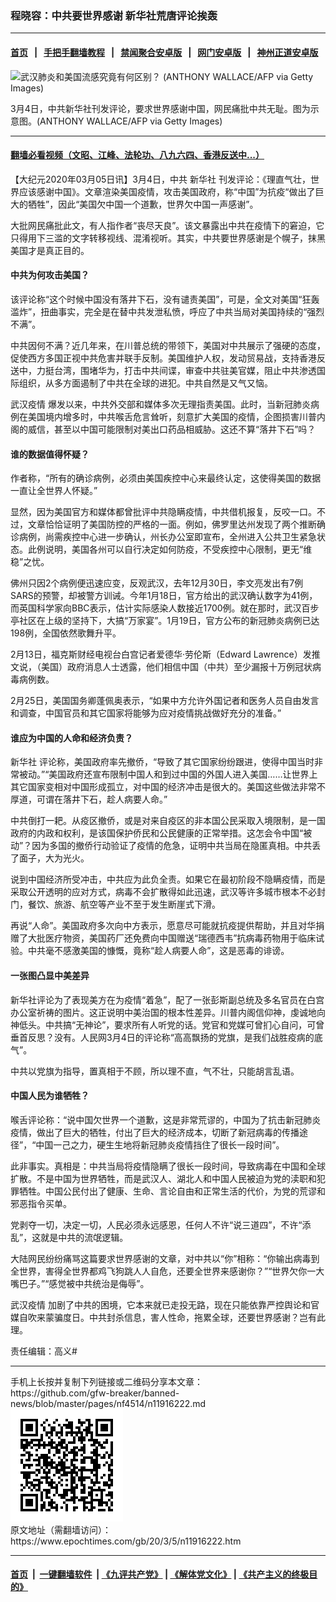 ### 程晓容：中共要世界感谢 新华社荒唐评论挨轰
------------------------

#### [首页](https://github.com/gfw-breaker/banned-news/blob/master/README.md) &nbsp;&nbsp;|&nbsp;&nbsp; [手把手翻墙教程](https://github.com/gfw-breaker/guides/wiki) &nbsp;&nbsp;|&nbsp;&nbsp; [禁闻聚合安卓版](https://github.com/gfw-breaker/bn-android) &nbsp;&nbsp;|&nbsp;&nbsp; [网门安卓版](https://github.com/oGate2/oGate) &nbsp;&nbsp;|&nbsp;&nbsp; [神州正道安卓版](https://github.com/SzzdOgate/update) 



<div><img alt="武汉肺炎和美国流感究竟有何区别？ (ANTHONY WALLACE/AFP via Getty Images)" class="aligncenter wp-post-image" src="https://i.epochtimes.com/assets/uploads/2020/02/GettyImages-1198804646-1-600x400.jpg"/>
<div class="red16 caption">
 <p>
  3月4日，中共新华社刊发评论，要求世界感谢中国，网民痛批中共无耻。图为示意图。(ANTHONY WALLACE/AFP via Getty Images)
 </p>
</div>
</div><hr/>

#### [翻墙必看视频（文昭、江峰、法轮功、八九六四、香港反送中...）](https://github.com/gfw-breaker/banned-news/blob/master/pages/link3.md)

<div><p>
 【大纪元2020年03月05日讯】3月4日，中共
 <ok href="https://www.epochtimes.com/gb/tag/%E6%96%B0%E5%8D%8E%E7%A4%BE.html">
  新华社
 </ok>
 刊发评论：《理直气壮，世界应该感谢中国》。文章渲染美国疫情，攻击美国政府，称“中国”为抗疫“做出了巨大的牺牲”，因此“美国欠中国一个道歉，世界欠中国一声感谢”。
</p>
<p>
 大批网民痛批此文，有人指作者“丧尽天良”。该文暴露出中共在疫情下的窘迫，它只得用下三滥的文字转移视线、混淆视听。其实，中共要世界感谢是个幌子，抹黑美国才是真正目的。
</p>
<h4>
 <strong>
  中共为何攻击美国？
 </strong>
</h4>
<p>
 该评论称“这个时候中国没有落井下石，没有谴责美国”，可是，全文对美国“狂轰滥炸”，扭曲事实，完全是在替中共发泄私愤，呼应了中共当局对美国持续的“强烈不满”。
</p>
<p>
 中共因何不满？近几年来，在川普总统的带领下，美国对中共展示了强硬的态度，促使西方多国正视中共危害并联手反制。美国维护人权，发动贸易战，支持香港反送中，力挺台湾，围堵华为，打击中共间谍，审查中共驻美官媒，阻止中共渗透国际组织，从多方面遏制了中共在全球的进犯。中共自然是又气又恼。
</p>
<p>
 <ok href="https://www.epochtimes.com/gb/tag/%E6%AD%A6%E6%B1%89%E7%96%AB%E6%83%85.html">
  武汉疫情
 </ok>
 爆发以来，中共外交部和媒体多次无理指责美国。此时，当新冠肺炎病例在美国境内增多时，中共喉舌危言耸听，刻意扩大美国的疫情，企图损害川普内阁的威信，甚至以中国可能限制对美出口药品相威胁。这还不算“落井下石”吗？
</p>
<h4>
 <strong>
  谁的数据值得怀疑？
 </strong>
</h4>
<p>
 作者称，“所有的确诊病例，必须由美国疾控中心来最终认定，这使得美国的数据一直让全世界人怀疑。”
</p>
<p>
 显然，因为美国官方和媒体都曾批评中共隐瞒疫情，中共借机报复，反咬一口。不过，文章恰恰证明了美国防控的严格的一面。例如，佛罗里达州发现了两个推断确诊病例，尚需疾控中心进一步确认，州长办公室即宣布，全州进入公共卫生紧急状态。此例说明，美国各州可以自行决定如何防疫，不受疾控中心限制，更无“维稳”之忧。
</p>
<p>
 佛州只因2个病例便迅速应变，反观武汉，去年12月30日，李文亮发出有7例SARS的预警，却被警方训诫。今年1月18日，官方给出的武汉确认数字为41例，而英国科学家向BBC表示，估计实际感染人数接近1700例。就在那时，武汉百步亭社区在上级的坚持下，大搞“万家宴”。1月19日，官方公布的新冠肺炎病例已达198例，全国依然歌舞升平。
</p>
<p>
 2月13日，福克斯财经电视台白宫记者爱德华‧劳伦斯（Edward Lawrence）发推文说，（美国）政府消息人士透露，他们相信中国（中共）至少漏报十万例冠状病毒病例数。
</p>
<p>
 2月25日，美国国务卿蓬佩奥表示，“如果中方允许外国记者和医务人员自由发言和调查，中国官员和其它国家将能够为应对疫情挑战做好充分的准备。”
</p>
<h4>
 <strong>
  谁应为中国的人命和经济负责？
 </strong>
</h4>
<p>
 <ok href="https://www.epochtimes.com/gb/tag/%E6%96%B0%E5%8D%8E%E7%A4%BE.html">
  新华社
 </ok>
 评论称，美国政府率先撤侨，“导致了其它国家纷纷跟进，使得中国当时非常被动。”“美国政府还宣布限制中国人和到过中国的外国人进入美国……让世界上其它国家变相对中国形成孤立，对中国的经济冲击是很大的。美国这些做法非常不厚道，可谓在落井下石，趁人病要人命。”
</p>
<p>
 中共倒打一耙。从疫区撤侨，或是对来自疫区的非本国公民采取入境限制，是一国政府的内政和权利，是该国保护侨民和公民健康的正常举措。这怎会令中国“被动”？因为多国的撤侨行动验证了疫情的危急，证明中共当局在隐匿真相。中共丢了面子，大为光火。
</p>
<p>
 说到中国经济所受冲击，中共应为此负全责。如果它在最初阶段不隐瞒疫情，而是采取公开透明的应对方式，病毒不会扩散得如此迅速，武汉等许多城市根本不必封门，餐饮、旅游、航空等产业不至于发生断崖式下滑。
</p>
<p>
 再说“人命”。美国政府多次向中方表示，愿意尽可能就抗疫提供帮助，并且对华捐赠了大批医疗物资，美国药厂还免费向中国赠送“瑞德西韦”抗病毒药物用于临床试验。中共毫不感激美国的慷慨，竟称“趁人病要人命”，这是恶毒的诽谤。
</p>
<h4>
 <strong>
  一张图凸显中美差异
 </strong>
</h4>
<p>
 新华社评论为了表现美方在为疫情“着急”，配了一张彭斯副总统及多名官员在白宫办公室祈祷的图片。这正说明中美治国的根本性差异。川普内阁信仰神，虔诚地向神低头。中共搞“无神论”，要求所有人听党的话。党官和党媒可曾扪心自问，可曾垂首反思？没有。人民网3月4日的评论称“高高飘扬的党旗，是我们战胜疫病的底气”。
</p>
<p>
 中共以党旗为指导，置真相于不顾，所以理不直，气不壮，只能胡言乱语。
</p>
<h4>
 <strong>
  中国人民为谁牺牲？
 </strong>
</h4>
<p>
 喉舌评论称：“说中国欠世界一个道歉，这是非常荒谬的，中国为了抗击新冠肺炎疫情，做出了巨大的牺牲，付出了巨大的经济成本，切断了新冠病毒的传播途径”，“中国一己之力，硬生生地将新冠肺炎疫情挡住了很长一段时间”。
</p>
<p>
 此非事实。真相是：中共当局将疫情隐瞒了很长一段时间，导致病毒在中国和全球扩散。不是中国为世界牺牲，而是武汉人、湖北人和中国人民被迫为党的渎职和犯罪牺牲。中国公民付出了健康、生命、言论自由和正常生活的代价，为党的荒谬和邪恶指令买单。
</p>
<p>
 党剥夺一切，决定一切，人民必须永远感恩，任何人不许“说三道四”，不许“添乱”，这就是中共的流氓逻辑。
</p>
<p>
 大陆网民纷纷痛骂这篇要求世界感谢的文章，对中共以“你”相称：“你输出病毒到全世界，害得全世界都鸡飞狗跳人人自危，还要全世界来感谢你？”“世界欠你一大嘴巴子。”“感觉被中共统治是侮辱”。
</p>
<p>
 <ok href="https://www.epochtimes.com/gb/tag/%E6%AD%A6%E6%B1%89%E7%96%AB%E6%83%85.html">
  武汉疫情
 </ok>
 加剧了中共的困境，它本来就已走投无路，现在只能依靠严控舆论和官媒自吹来蒙骗度日。中共封杀信息，害人性命，拖累全球，还要世界感谢？岂有此理。
</p>
<p>
 责任编辑：高义#
</p>
</div>
<hr/>
手机上长按并复制下列链接或二维码分享本文章：<br/>
https://github.com/gfw-breaker/banned-news/blob/master/pages/nf4514/n11916222.md <br/>
<a href='https://github.com/gfw-breaker/banned-news/blob/master/pages/nf4514/n11916222.md'><img src='https://github.com/gfw-breaker/banned-news/blob/master/pages/nf4514/n11916222.md.png'/></a> <br/>
原文地址（需翻墙访问）：https://www.epochtimes.com/gb/20/3/5/n11916222.htm


------------------------
#### [首页](https://github.com/gfw-breaker/banned-news/blob/master/README.md) &nbsp;|&nbsp; [一键翻墙软件](https://github.com/gfw-breaker/nogfw/blob/master/README.md) &nbsp;| [《九评共产党》](https://github.com/gfw-breaker/9ping.md/blob/master/README.md#九评之一评共产党是什么) | [《解体党文化》](https://github.com/gfw-breaker/jtdwh.md/blob/master/README.md) | [《共产主义的终极目的》](https://github.com/gfw-breaker/gczydzjmd.md/blob/master/README.md)


<img src='http://gfw-breaker.win/banned-news/pages/nf4514/n11916222.md' width='0px' height='0px'/>